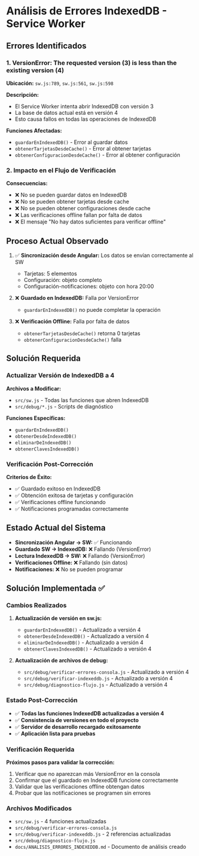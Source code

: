 # Análisis de Errores IndexedDB - Service Worker

## Errores Identificados

### 1. VersionError: The requested version (3) is less than the existing version (4)

**Ubicación:** `sw.js:789`, `sw.js:561`, `sw.js:598`

**Descripción:** 
- El Service Worker intenta abrir IndexedDB con versión 3
- La base de datos actual está en versión 4
- Esto causa fallos en todas las operaciones de IndexedDB

**Funciones Afectadas:**
- `guardarEnIndexedDB()` - Error al guardar datos
- `obtenerTarjetasDesdeCache()` - Error al obtener tarjetas
- `obtenerConfiguracionDesdeCache()` - Error al obtener configuración

### 2. Impacto en el Flujo de Verificación

**Consecuencias:**
- ❌ No se pueden guardar datos en IndexedDB
- ❌ No se pueden obtener tarjetas desde cache
- ❌ No se pueden obtener configuraciones desde cache
- ❌ Las verificaciones offline fallan por falta de datos
- ❌ El mensaje "No hay datos suficientes para verificar offline"

## Proceso Actual Observado

1. ✅ **Sincronización desde Angular:** Los datos se envían correctamente al SW
   - Tarjetas: 5 elementos
   - Configuración: objeto completo
   - Configuración-notificaciones: objeto con hora 20:00

2. ❌ **Guardado en IndexedDB:** Falla por VersionError
   - `guardarEnIndexedDB()` no puede completar la operación

3. ❌ **Verificación Offline:** Falla por falta de datos
   - `obtenerTarjetasDesdeCache()` retorna 0 tarjetas
   - `obtenerConfiguracionDesdeCache()` falla

## Solución Requerida

### Actualizar Versión de IndexedDB a 4

**Archivos a Modificar:**
- `src/sw.js` - Todas las funciones que abren IndexedDB
- `src/debug/*.js` - Scripts de diagnóstico

**Funciones Específicas:**
- `guardarEnIndexedDB()`
- `obtenerDesdeIndexedDB()`
- `eliminarDeIndexedDB()`
- `obtenerClavesIndexedDB()`

### Verificación Post-Corrección

**Criterios de Éxito:**
- ✅ Guardado exitoso en IndexedDB
- ✅ Obtención exitosa de tarjetas y configuración
- ✅ Verificaciones offline funcionando
- ✅ Notificaciones programadas correctamente

## Estado Actual del Sistema

- **Sincronización Angular → SW:** ✅ Funcionando
- **Guardado SW → IndexedDB:** ❌ Fallando (VersionError)
- **Lectura IndexedDB → SW:** ❌ Fallando (VersionError)
- **Verificaciones Offline:** ❌ Fallando (sin datos)
- **Notificaciones:** ❌ No se pueden programar

## Solución Implementada ✅

### Cambios Realizados

1. **Actualización de versión en sw.js:**
   - `guardarEnIndexedDB()` - Actualizado a versión 4
   - `obtenerDesdeIndexedDB()` - Actualizado a versión 4
   - `eliminarDeIndexedDB()` - Actualizado a versión 4
   - `obtenerClavesIndexedDB()` - Actualizado a versión 4

2. **Actualización de archivos de debug:**
   - `src/debug/verificar-errores-consola.js` - Actualizado a versión 4
   - `src/debug/verificar-indexeddb.js` - Actualizado a versión 4
   - `src/debug/diagnostico-flujo.js` - Actualizado a versión 4

### Estado Post-Corrección

- ✅ **Todas las funciones IndexedDB actualizadas a versión 4**
- ✅ **Consistencia de versiones en todo el proyecto**
- ✅ **Servidor de desarrollo recargado exitosamente**
- ✅ **Aplicación lista para pruebas**

### Verificación Requerida

**Próximos pasos para validar la corrección:**
1. Verificar que no aparezcan más VersionError en la consola
2. Confirmar que el guardado en IndexedDB funcione correctamente
3. Validar que las verificaciones offline obtengan datos
4. Probar que las notificaciones se programen sin errores

### Archivos Modificados

- `src/sw.js` - 4 funciones actualizadas
- `src/debug/verificar-errores-consola.js`
- `src/debug/verificar-indexeddb.js` - 2 referencias actualizadas
- `src/debug/diagnostico-flujo.js`
- `docs/ANALISIS_ERRORES_INDEXEDDB.md` - Documento de análisis creado